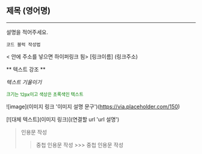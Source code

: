 ## 제목 (영어명)
-------------------

설명을 적어주세요.



``` 코드 블럭 작성법  ```


< 안에 주소를 넣으면 하이퍼링크 됨>
[링크이름] (링크주소)


** 텍스트 강조 **

*텍스트 기울이기*

<span style="font-size: 12px; color: green">크기는 12px이고 색상은 초록색인 텍스트</span>

![image](이미지 링크 '이미지 설명 문구')(https://via.placeholder.com/150)

[![대체 텍스트](이미지 링크)](연결할 url 'url 설명')

> 인용문 작성
  >> 중첩 인용문 작성
    >>> 중첩 인용문 작성


    